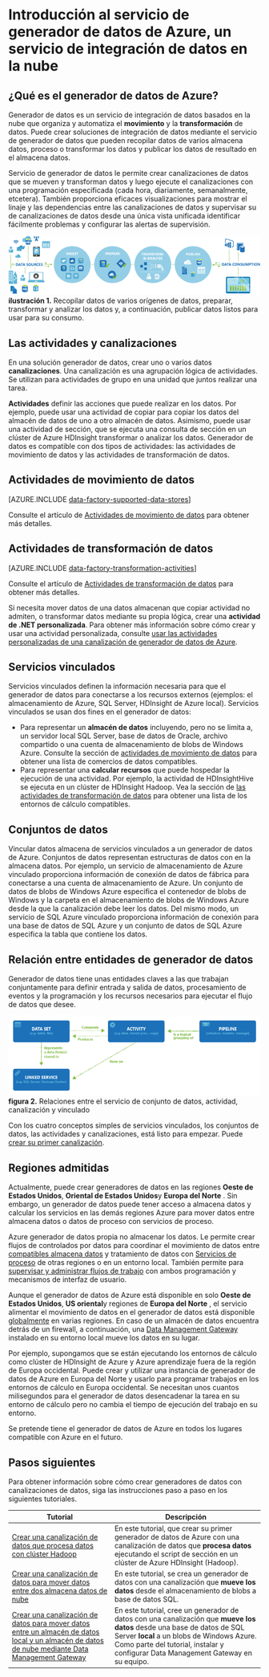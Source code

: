 <properties 
    pageTitle="Introducción al generador de datos, un servicio de integración de datos | Microsoft Azure" 
    description="Obtenga información sobre qué es el generador de datos de Azure: un servicio de integración de datos de nube que organiza y automatiza movimiento y transformación de datos." 
    keywords="integración de datos, integración de datos de la nube, ¿qué es el generador de datos de azure"
    services="data-factory" 
    documentationCenter="" 
    authors="sharonlo101" 
    manager="jhubbard" 
    editor="monicar"/>

<tags 
    ms.service="data-factory" 
    ms.workload="data-services" 
    ms.tgt_pltfrm="na" 
    ms.devlang="na" 
    ms.topic="get-started-article" 
    ms.date="09/22/2016" 
    ms.author="shlo"/>

# <a name="introduction-to-azure-data-factory-service-a-data-integration-service-in-the-cloud"></a>Introducción al servicio de generador de datos de Azure, un servicio de integración de datos en la nube

## <a name="what-is-azure-data-factory"></a>¿Qué es el generador de datos de Azure? 
Generador de datos es un servicio de integración de datos basados en la nube que organiza y automatiza el **movimiento** y la **transformación** de datos. Puede crear soluciones de integración de datos mediante el servicio de generador de datos que pueden recopilar datos de varios almacena datos, proceso o transformar los datos y publicar los datos de resultado en el almacena datos. 

Servicio de generador de datos le permite crear canalizaciones de datos que se mueven y transforman datos y luego ejecute el canalizaciones con una programación especificada (cada hora, diariamente, semanalmente, etcetera). También proporciona eficaces visualizaciones para mostrar el linaje y las dependencias entre las canalizaciones de datos y supervisar su de canalizaciones de datos desde una única vista unificada identificar fácilmente problemas y configurar las alertas de supervisión.

![Diagrama: Información general del generador de datos, un servicio de integración de datos](./media/data-factory-introduction/what-is-azure-data-factory.png)
**ilustración 1.** Recopilar datos de varios orígenes de datos, preparar, transformar y analizar los datos y, a continuación, publicar datos listos para usar para su consumo.

## <a name="pipelines-and-activities"></a>Las actividades y canalizaciones
En una solución generador de datos, crear uno o varios datos **canalizaciones**. Una canalización es una agrupación lógica de actividades. Se utilizan para actividades de grupo en una unidad que juntos realizar una tarea. 

**Actividades** definir las acciones que puede realizar en los datos. Por ejemplo, puede usar una actividad de copiar para copiar los datos del almacén de datos de uno a otro almacén de datos. Asimismo, puede usar una actividad de sección, que se ejecuta una consulta de sección en un clúster de Azure HDInsight transformar o analizar los datos. Generador de datos es compatible con dos tipos de actividades: las actividades de movimiento de datos y las actividades de transformación de datos. 
  
## <a name="data-movement-activities"></a>Actividades de movimiento de datos 
[AZURE.INCLUDE [data-factory-supported-data-stores](../../includes/data-factory-supported-data-stores.md)]

Consulte el artículo de [Actividades de movimiento de datos](data-factory-data-movement-activities.md) para obtener más detalles. 

## <a name="data-transformation-activities"></a>Actividades de transformación de datos
[AZURE.INCLUDE [data-factory-transformation-activities](../../includes/data-factory-transformation-activities.md)]

Consulte el artículo de [Actividades de transformación de datos](data-factory-data-transformation-activities.md) para obtener más detalles.

Si necesita mover datos de una datos almacenan que copiar actividad no admiten, o transformar datos mediante su propia lógica, crear una **actividad de .NET personalizada**. Para obtener más información sobre cómo crear y usar una actividad personalizada, consulte [usar las actividades personalizadas de una canalización de generador de datos de Azure](data-factory-use-custom-activities.md).

## <a name="linked-services"></a>Servicios vinculados
Servicios vinculados definen la información necesaria para que el generador de datos para conectarse a los recursos externos (ejemplos: el almacenamiento de Azure, SQL Server, HDInsight de Azure local). Servicios vinculados se usan dos fines en el generador de datos:

- Para representar un **almacén de datos** incluyendo, pero no se limita a, un servidor local SQL Server, base de datos de Oracle, archivo compartido o una cuenta de almacenamiento de blobs de Windows Azure. Consulte la sección de [actividades de movimiento de datos](data-factory-data-movement-activities.md) para obtener una lista de comercios de datos compatibles. 
- Para representar una **calcular recursos** que puede hospedar la ejecución de una actividad. Por ejemplo, la actividad de HDInsightHive se ejecuta en un clúster de HDInsight Hadoop. Vea la sección de [las actividades de transformación de datos](data-factory-data-transformation-activities.md) para obtener una lista de los entornos de cálculo compatibles. 

## <a name="datasets"></a>Conjuntos de datos 
Vincular datos almacena de servicios vinculados a un generador de datos de Azure. Conjuntos de datos representan estructuras de datos con en la almacena datos. Por ejemplo, un servicio de almacenamiento de Azure vinculado proporciona información de conexión de datos de fábrica para conectarse a una cuenta de almacenamiento de Azure. Un conjunto de datos de blobs de Windows Azure especifica el contenedor de blobs de Windows y la carpeta en el almacenamiento de blobs de Windows Azure desde la que la canalización debe leer los datos. Del mismo modo, un servicio de SQL Azure vinculado proporciona información de conexión para una base de datos de SQL Azure y un conjunto de datos de SQL Azure especifica la tabla que contiene los datos.   

## <a name="relationship-between-data-factory-entities"></a>Relación entre entidades de generador de datos
Generador de datos tiene unas entidades claves a las que trabajan conjuntamente para definir entrada y salida de datos, procesamiento de eventos y la programación y los recursos necesarios para ejecutar el flujo de datos que desee.

![Diagrama: Generador de datos, un servicio de integración de datos de nube - conceptos clave](./media/data-factory-introduction/data-integration-service-key-concepts.png)
**figura 2.** Relaciones entre el servicio de conjunto de datos, actividad, canalización y vinculado

Con los cuatro conceptos simples de servicios vinculados, los conjuntos de datos, las actividades y canalizaciones, está listo para empezar. Puede [crear su primer canalización](data-factory-build-your-first-pipeline.md). 

## <a name="supported-regions"></a>Regiones admitidas
Actualmente, puede crear generadores de datos en las regiones **Oeste de Estados Unidos**, **Oriental de Estados Unidos**y **Europa del Norte** . Sin embargo, un generador de datos puede tener acceso a almacena datos y calcular los servicios en las demás regiones Azure para mover datos entre almacena datos o datos de proceso con servicios de proceso. 

Azure generador de datos propia no almacenar los datos. Le permite crear flujos de controlados por datos para coordinar el movimiento de datos entre [compatibles almacena datos](data-factory-data-movement-activities.md#supported-data-stores) y tratamiento de datos con [Servicios de proceso](data-factory-compute-linked-services.md) de otras regiones o en un entorno local. También permite para [supervisar y administrar flujos de trabajo](data-factory-monitor-manage-pipelines.md) con ambos programación y mecanismos de interfaz de usuario. 

Aunque el generador de datos de Azure está disponible en solo **Oeste de Estados Unidos**, **US oriental**y regiones de **Europa del Norte** , el servicio alimentar el movimiento de datos en el generador de datos está disponible [globalmente](data-factory-data-movement-activities.md#global) en varias regiones. En caso de un almacén de datos encuentra detrás de un firewall, a continuación, una [Data Management Gateway](data-factory-move-data-between-onprem-and-cloud.md) instalado en su entorno local mueve los datos en su lugar. 

Por ejemplo, supongamos que se están ejecutando los entornos de cálculo como clúster de HDInsight de Azure y Azure aprendizaje fuera de la región de Europa occidental. Puede crear y utilizar una instancia de generador de datos de Azure en Europa del Norte y usarlo para programar trabajos en los entornos de cálculo en Europa occidental. Se necesitan unos cuantos milisegundos para el generador de datos desencadenar la tarea en su entorno de cálculo pero no cambia el tiempo de ejecución del trabajo en su entorno.

Se pretende tiene el generador de datos de Azure en todos los lugares compatible con Azure en el futuro.
  
## <a name="next-steps"></a>Pasos siguientes
Para obtener información sobre cómo crear generadores de datos con canalizaciones de datos, siga las instrucciones paso a paso en los siguientes tutoriales. 

Tutorial | Descripción
-------- | -----------
[Crear una canalización de datos que procesa datos con clúster Hadoop](data-factory-build-your-first-pipeline.md) | En este tutorial, que crear su primer generador de datos de Azure con una canalización de datos que **procesa datos** ejecutando el script de sección en un clúster de Azure HDInsight (Hadoop). |
[Crear una canalización de datos para mover datos entre dos almacena datos de nube](data-factory-copy-data-from-azure-blob-storage-to-sql-database.md) | En este tutorial, se crea un generador de datos con una canalización que **mueve los datos** desde el almacenamiento de blobs a base de datos SQL.
[Crear una canalización de datos para mover datos entre un almacén de datos local y un almacén de datos de nube mediante Data Management Gateway](data-factory-move-data-between-onprem-and-cloud.md) | En este tutorial, cree un generador de datos con una canalización que **mueve los datos** desde una base de datos de SQL Server **local** a un blobs de Windows Azure. Como parte del tutorial, instalar y configurar Data Management Gateway en su equipo. 

